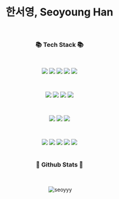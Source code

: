 <div align="center">
<h1> 한서영, Seoyoung Han </h1>

<br>
<h3 align="center">📚 Tech Stack 📚</h3>
<br>

<p> 

<!-- java -->
<img src="https://img.shields.io/badge/JAVA-007396?style=for-the-badge&logo=Java&logoColor=white">
<!-- python -->
<img src="https://img.shields.io/badge/Python-3776AB?style=for-the-badge&logo=Python&logoColor=white">
<!-- javascript -->
<img src="https://img.shields.io/badge/JavaScript-F7DF1E?style=for-the-badge&logo=JavaScript&logoColor=black">
<!-- css -->
<img src="https://img.shields.io/badge/css-1572B6?style=for-the-badge&logo=css3&logoColor=white">
<!-- html -->
<img src="https://img.shields.io/badge/html5-E34F26?style=for-the-badge&logo=html5&logoColor=white">

</p>
<br>
<p> 
<!--spring-->
<img src="https://img.shields.io/badge/spring-6DB33F?style=for-the-badge&logo=spring&logoColor=white">
<img src="https://img.shields.io/badge/springboot-6DB33F?style=for-the-badge&logo=springboot&logoColor=white">


<!--bootstrap-->
<img src="https://img.shields.io/badge/bootstrap-7952B3?style=for-the-badge&logo=bootstrap&logoColor=white">

<!-- jQuery -->
<img src="https://img.shields.io/badge/jquery-0769AD?style=for-the-badge&logo=jquery&logoColor=white">

</p>  
<br>
<p> 
<!-- mariadb-->
<img src="https://img.shields.io/badge/mariadb-003545?style=for-the-badge&logo=mariadb&logoColor=white">
<img src="https://img.shields.io/badge/mysql-4479A1?style=for-the-badge&logo=mysql&logoColor=white">
<!-- orcle-->
<img src="https://img.shields.io/badge/oracle-F80000?style=for-the-badge&logo=oracle&logoColor=white">
</p>
<br>
<p> 
<!-- aws -->
<img src="https://img.shields.io/badge/AWS-232F3E?style=for-the-badge&logo=Amazon%20AWS&logoColor=white">
<!-- docker -->
<img src="https://img.shields.io/badge/docker-2496ED?style=for-the-badge&logo=docker&logoColor=white">

<!--jenkins-->
<img src="https://img.shields.io/badge/jenkins-D24939?style=for-the-badge&logo=jenkins&logoColor=white">

<!-- <!-- git -->
<img src="https://img.shields.io/badge/git-F05032?style=for-the-badge&logo=git&logoColor=white">
<!--linux-->
<img src="https://img.shields.io/badge/linux-FCC624?style=for-the-badge&logo=linux&logoColor=white">


<br>
<br>
<h3 align="center">📌 Github Stats 📌</h3>
<br>
<p>&nbsp;<img align="center" src="https://github-readme-stats.vercel.app/api?username=seoyyy&show_icons=true&locale=en" alt="seoyyy" /></p>
<br>
</div>

